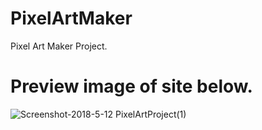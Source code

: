 # PixelArtMaker
Pixel Art Maker Project. 



# Preview image of site below.
![Screenshot-2018-5-12 PixelArtProject(1)](https://user-images.githubusercontent.com/20157374/90944208-2f095700-e3d2-11ea-8889-445d273b71bf.jpg)

